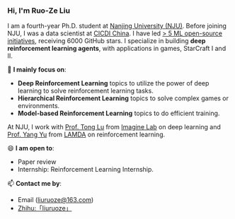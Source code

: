 ### Hi, I'm Ruo-Ze Liu

I am a fourth-year Ph.D. student at [Nanjing University (NJU)](https://www.nju.edu.cn/en/main.psp). Before joining NJU, I was a data scientist at [CICDI China](https://www.cicdi.com/html/1/). I have led [> 5 ML open-source initiatives](https://github.com/liuruoze), receiving 6000 GitHub stars. I specialize in building **deep reinforcement learning agents**, with applications in games, StarCraft I and II. 

🔭 **I mainly focus on**:

- **Deep Reinforcement Learning** topics to utilize the power of deep learning to solve reinforcement learning tasks.
- **Hierarchical Reinforcement Learning** topics to solve complex games or environments.
- **Model-based Reinforcement Learning** topics to do efficient training.

At NJU, I work with [Prof. Tong Lu](https://cs.nju.edu.cn/lutong/) from [Imagine Lab](https://cs.nju.edu.cn/lutong/) on deep learning and [Prof. Yang Yu](http://www.lamda.nju.edu.cn/yuy/) from [LAMDA](http://www.lamda.nju.edu.cn/MainPage.ashx) on reinforcement learning. 

😄 **I am open to**:

- Paper review
- Internship:  Reinforcement Learning Internship. 

📫 **Contact me by**:
- Email (liuruoze@163.com)
- [Zhihu:「liuruoze」](https://www.zhihu.com/people/liu-ruo-ze)
